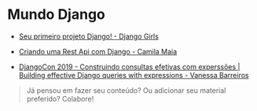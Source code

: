 # Mundo Django

- [Seu primeiro projeto Django! - Django Girls](https://tutorial.djangogirls.org/pt/django_start_project/)

- [Criando uma Rest Api com Django - Camila Maia](https://www.youtube.com/watch?v=_NoPfmPerKQ&ab_channel=MarcusPereira)

- [DjangoCon 2019 - Construindo consultas efetivas com experssões | Building effective Django queries with expressions - Vanessa Barreiros
](https://www.youtube.com/watch?v=a-sfr6y_hY8&ab_channel=DjangoConUS)

> Já pensou em fazer seu conteúdo? Ou adicionar seu material preferido? Colabore!
